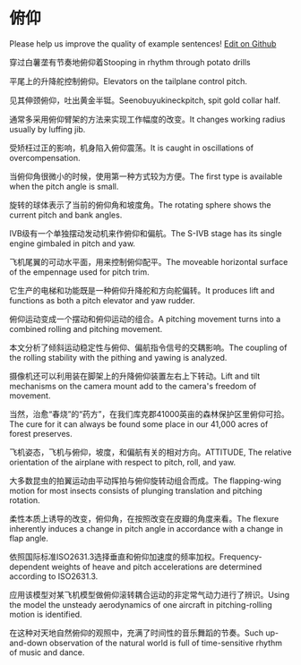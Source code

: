 # 俯仰

Please help us improve the quality of example sentences! [Edit on Github](https://github.com/jiyushe/jiyu-example-sentence-source/blob/main/chinese/fuyang.md)

<p><span class="chinese">穿过白薯垄有节奏地俯仰着</span><span class="english">Stooping in rhythm through potato drills</span></p>

<p><span class="chinese">平尾上的升降舵控制俯仰。</span><span class="english">Elevators on the tailplane control pitch.</span></p>

<p><span class="chinese">见其伸颈俯仰，吐出黄金半铤。</span><span class="english">Seenobuyukineckpitch, spit gold collar half.</span></p>

<p><span class="chinese">通常多采用俯仰臂架的方法来实现工作幅度的改变。</span><span class="english">It changes working radius usually by luffing jib.</span></p>

<p><span class="chinese">受矫枉过正的影响，机身陷入俯仰震荡。</span><span class="english">It is caught in oscillations of overcompensation.</span></p>

<p><span class="chinese">当俯仰角很微小的时候，使用第一种方式较为方便。</span><span class="english">The first type is available when the pitch angle is small.</span></p>

<p><span class="chinese">旋转的球体表示了当前的俯仰角和坡度角。</span><span class="english">The rotating sphere shows the current pitch and bank angles.</span></p>

<p><span class="chinese">IVB级有一个单独摆动发动机来作俯仰和偏航。</span><span class="english">The S-IVB stage has its single engine gimbaled in pitch and yaw.</span></p>

<p><span class="chinese">飞机尾翼的可动水平面，用来控制俯仰配平。</span><span class="english">The moveable horizontal surface of the empennage used for pitch trim.</span></p>

<p><span class="chinese">它生产的电梯和功能既是一种俯仰升降舵和方向舵偏转。</span><span class="english">It produces lift and functions as both a pitch elevator and yaw rudder.</span></p>

<p><span class="chinese">俯仰运动变成一个摆动和俯仰运动的组合。</span><span class="english">A pitching movement turns into a combined rolling and pitching movement.</span></p>

<p><span class="chinese">本文分析了倾斜运动稳定性与俯仰、偏航指令信号的交耦影响。</span><span class="english">The coupling of the rolling stability with the pithing and yawing is analyzed.</span></p>

<p><span class="chinese">摄像机还可以利用装在脚架上的升降俯仰装置左右上下转动。</span><span class="english">Lift and tilt mechanisms on the camera mount add to the camera's freedom of movement.</span></p>

<p><span class="chinese">当然，治愈“春烧”的“药方”，在我们库克郡41000英亩的森林保护区里俯仰可拾。</span><span class="english">The cure for it can always be found some place in our 41,000 acres of forest preserves.</span></p>

<p><span class="chinese">飞机姿态，飞机与俯仰，坡度，和偏航有关的相对方向。</span><span class="english">ATTITUDE, The relative orientation of the airplane with respect to pitch, roll, and yaw.</span></p>

<p><span class="chinese">大多数昆虫的拍翼运动由平动挥拍与俯仰旋转动组合而成。</span><span class="english">The flapping-wing motion for most insects consists of plunging translation and pitching rotation.</span></p>

<p><span class="chinese">柔性本质上诱导的改变，俯仰角，在按照改变在皮瓣的角度来看。</span><span class="english">The flexure inherently induces a change in pitch angle in accordance with a change in flap angle.</span></p>

<p><span class="chinese">依照国际标准ISO2631.3选择垂直和俯仰加速度的频率加权。</span><span class="english">Frequency-dependent weights of heave and pitch accelerations are determined according to ISO2631.3.</span></p>

<p><span class="chinese">应用该模型对某飞机模型做俯仰滚转耦合运动的非定常气动力进行了辨识。</span><span class="english">Using the model the unsteady aerodynamics of one aircraft in pitching-rolling motion is identified.</span></p>

<p><span class="chinese">在这种对天地自然俯仰的观照中，充满了时间性的音乐舞蹈的节奏。</span><span class="english">Such up-and-down observation of the natural world is full of time-sensitive rhythm of music and dance.</span></p>

